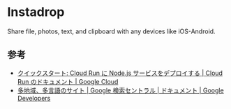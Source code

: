 # Instadrop

Share file, photos, text, and clipboard with any devices like iOS-Android.

## 参考

- [クイックスタート: Cloud Run に Node.js サービスをデプロイする  |  Cloud Run のドキュメント  |  Google Cloud](https://cloud.google.com/run/docs/quickstarts/build-and-deploy/deploy-nodejs-service)
- [多地域、多言語のサイト | Google 検索セントラル  |  ドキュメント  |  Google Developers](https://developers.google.com/search/docs/advanced/crawling/managing-multi-regional-sites?hl=ja&visit_id=637954295014990909-2663851747&rd=1#locale-specific-urls)
